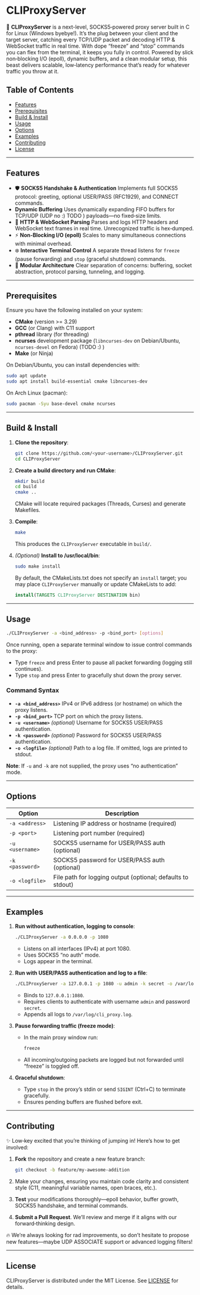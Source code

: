 # CLIProxyServer

🚀 **CLIProxyServer** is a next-level, SOCKS5‑powered proxy server built in C for Linux (Windows byebye!). It’s the plug between your client and the target server, catching every TCP/UDP packet and decoding HTTP & WebSocket traffic in real time. With dope “freeze” and “stop” commands you can flex from the terminal, it keeps you fully in control. Powered by slick non‑blocking I/O (epoll), dynamic buffers, and a clean modular setup, this beast delivers scalable, low‑latency performance that’s ready for whatever traffic you throw at it.

## Table of Contents

* [Features](#features)
* [Prerequisites](#prerequisites)
* [Build & Install](#build--install)
* [Usage](#usage)
* [Options](#options)
* [Examples](#examples)
* [Contributing](#contributing)
* [License](#license)

---

## Features

* 🛡️ **SOCKS5 Handshake & Authentication**
  Implements full SOCKS5 protocol: greeting, optional USER/PASS (RFC1929), and CONNECT commands.
* **Dynamic Buffering**
  Uses dynamically expanding FIFO buffers for TCP/UDP (UDP no :) TODO ) payloads—no fixed‑size limits.
* 💬 **HTTP & WebSocket Parsing**
  Parses and logs HTTP headers and WebSocket text frames in real time. Unrecognized traffic is hex‑dumped.
* ⚡ **Non‑Blocking I/O (epoll)**
  Scales to many simultaneous connections with minimal overhead.
* ❄️ **Interactive Terminal Control**
  A separate thread listens for `freeze` (pause forwarding) and `stop` (graceful shutdown) commands.
* 🧩 **Modular Architecture**
  Clear separation of concerns: buffering, socket abstraction, protocol parsing, tunneling, and logging.

---

## Prerequisites

Ensure you have the following installed on your system:

* **CMake** (version >= 3.29)
* **GCC** (or Clang) with C11 support
* **pthread** library (for threading)
* **ncurses** development package (`libncurses-dev` on Debian/Ubuntu, `ncurses-devel` on Fedora) (TODO :) )
* **Make** (or Ninja)

On Debian/Ubuntu, you can install dependencies with:

```bash
sudo apt update
sudo apt install build-essential cmake libncurses-dev
```

On Arch Linux (pacman):

```bash
sudo pacman -Syu base-devel cmake ncurses
```

---

## Build & Install

1. **Clone the repository**:

   ```bash
   git clone https://github.com/<your-username>/CLIProxyServer.git
   cd CLIProxyServer
   ```

2. **Create a build directory and run CMake**:

   ```bash
   mkdir build
   cd build
   cmake ..
   ```

   CMake will locate required packages (Threads, Curses) and generate Makefiles.

3. **Compile**:

   ```bash
   make
   ```

   This produces the `CLIProxyServer` executable in `build/`.

4. *(Optional)* **Install to /usr/local/bin**:

   ```bash
   sudo make install
   ```

   By default, the CMakeLists.txt does not specify an `install` target; you may place `CLIProxyServer` manually or update CMakeLists to add:

   ```cmake
   install(TARGETS CLIProxyServer DESTINATION bin)
   ```

---

## Usage

```bash
./CLIProxyServer -a <bind_address> -p <bind_port> [options]
```

Once running, open a separate terminal window to issue control commands to the proxy:

* Type `freeze` and press Enter to pause all packet forwarding (logging still continues).
* Type `stop` and press Enter to gracefully shut down the proxy server.

### Command Syntax

* **`-a <bind_address>`**
  IPv4 or IPv6 address (or hostname) on which the proxy listens.
* **`-p <bind_port>`**
  TCP port on which the proxy listens.
* **`-u <username>`** *(optional)*
  Username for SOCKS5 USER/PASS authentication.
* **`-k <password>`** *(optional)*
  Password for SOCKS5 USER/PASS authentication.
* **`-o <logfile>`** *(optional)*
  Path to a log file. If omitted, logs are printed to stdout.

**Note**: If `-u` and `-k` are not supplied, the proxy uses “no authentication” mode.

---

## Options

| Option          | Description                                                 |
| --------------- | ----------------------------------------------------------- |
| `-a <address>`  | Listening IP address or hostname (required)                 |
| `-p <port>`     | Listening port number (required)                            |
| `-u <username>` | SOCKS5 username for USER/PASS auth (optional)               |
| `-k <password>` | SOCKS5 password for USER/PASS auth (optional)               |
| `-o <logfile>`  | File path for logging output (optional; defaults to stdout) |

---

## Examples

1. **Run without authentication, logging to console**:

   ```bash
   ./CLIProxyServer -a 0.0.0.0 -p 1080
   ```

   * Listens on all interfaces (IPv4) at port 1080.
   * Uses SOCKS5 “no auth” mode.
   * Logs appear in the terminal.

2. **Run with USER/PASS authentication and log to a file**:

   ```bash
   ./CLIProxyServer -a 127.0.0.1 -p 1080 -u admin -k secret -o /var/log/cli_proxy.log
   ```

   * Binds to `127.0.0.1:1080`.
   * Requires clients to authenticate with username `admin` and password `secret`.
   * Appends all logs to `/var/log/cli_proxy.log`.

3. **Pause forwarding traffic (freeze mode)**:

   * In the main proxy window run:

     ```bash
     freeze
     ```

   * All incoming/outgoing packets are logged but not forwarded until “freeze” is toggled off.

4. **Graceful shutdown**:

   * Type `stop` in the proxy’s stdin or send `SIGINT` (Ctrl+C) to terminate gracefully.
   * Ensures pending buffers are flushed before exit.

---

## Contributing

✨ Low‑key excited that you’re thinking of jumping in! Here’s how to get involved:

1. **Fork** the repository and create a new feature branch:

   ```bash
   git checkout -b feature/my-awesome-addition
   ```
2. Make your changes, ensuring you maintain code clarity and consistent style (C11, meaningful variable names, open braces, etc.).
3. **Test** your modifications thoroughly—epoll behavior, buffer growth, SOCKS5 handshake, and terminal commands.
4. **Submit a Pull Request**. We’ll review and merge if it aligns with our forward‑thinking design.

🔥 We’re always looking for rad improvements, so don’t hesitate to propose new features—maybe UDP ASSOCIATE support or advanced logging filters!

---

## License

CLIProxyServer is distributed under the MIT License. See [LICENSE](LICENSE) for details.
